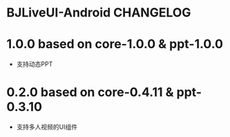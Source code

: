 # BJLiveUI-Android CHANGELOG

1.0.0 based on core-1.0.0 & ppt-1.0.0
==============
- 支持动态PPT

0.2.0 based on core-0.4.11 & ppt-0.3.10
==============
- 支持多人视频的UI组件